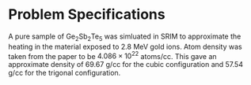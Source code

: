 # Problem Specifications

A pure sample of Ge<sub>2</sub>Sb<sub>2</sub>Te<sub>5</sub> was simluated in SRIM to approximate the heating in the material exposed to 2.8 MeV gold ions.
Atom density was taken from the paper to be $4.086\times 10^{22}$ atoms/cc.
This gave an approximate density of 69.67 g/cc for the cubic configuration and 57.54 g/cc for the trigonal configuration.
